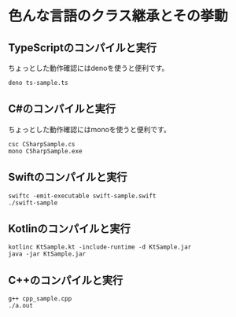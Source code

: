 # 色んな言語のクラス継承とその挙動

## TypeScriptのコンパイルと実行

ちょっとした動作確認にはdenoを使うと便利です。

```
deno ts-sample.ts
```

## C#のコンパイルと実行

ちょっとした動作確認にはmonoを使うと便利です。

```
csc CSharpSample.cs
mono CSharpSample.exe
```

## Swiftのコンパイルと実行 

```
swiftc -emit-executable swift-sample.swift
./swift-sample
```

## Kotlinのコンパイルと実行

```
kotlinc KtSample.kt -include-runtime -d KtSample.jar
java -jar KtSample.jar
```

## C++のコンパイルと実行

```
g++ cpp_sample.cpp
./a.out
```
